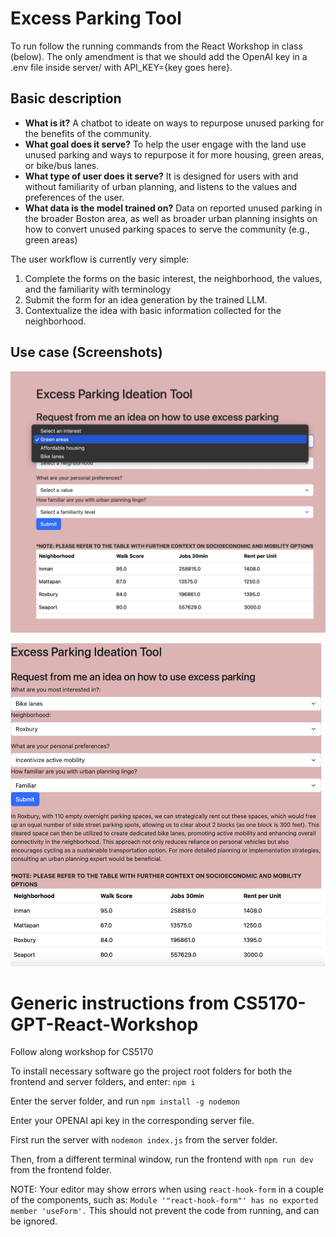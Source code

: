 # Excess Parking Tool

To run follow the running commands from the React Workshop in class (below). The only amendment is that we should add the OpenAI key in a .env file inside server/ with API_KEY={key goes here}.

## Basic description
- **What is it?** A chatbot to ideate on ways to repurpose unused parking for the benefits of the community. 
- **What goal does it serve?** To help the user engage with the land use unused parking and ways to repurpose it for more housing, green areas, or bike/bus lanes. 
- **What type of user does it serve?** It is designed for users with and without familiarity of urban planning, and listens to the values and preferences of the user.
- **What data is the model trained on?** Data on reported unused parking in the broader Boston area, as well as broader urban planning insights on how to convert unused parking spaces to serve the community (e.g., green areas) 

The user workflow is currently very simple:
1. Complete the forms on the basic interest, the neighborhood, the values, and the familiarity with terminology
2. Submit the form for an idea generation by the trained LLM.
3. Contextualize the idea with basic information collected for the neighborhood. 

## Use case (Screenshots)

![alt text](https://github.com/joerovar/CS5170-GPT-React-Workshop/blob/main/start%20use.png?raw=true)

![alt text](https://github.com/joerovar/CS5170-GPT-React-Workshop/blob/main/full%20use.png?raw=true)


# Generic instructions from CS5170-GPT-React-Workshop

Follow along workshop for CS5170

To install necessary software go the project root folders for both the frontend and server folders, and enter: `npm i`

Enter the server folder, and run `npm install -g nodemon`

Enter your OPENAI api key in the corresponding server file.

First run the server with `nodemon index.js` from the server folder.

Then, from a different terminal window, run the frontend with `npm run dev` from the frontend folder.

NOTE: Your editor may show errors when using `react-hook-form` in a couple of the components, such as: `Module '"react-hook-form"' has no exported member 'useForm'.` This should not prevent the code from running, and can be ignored.


